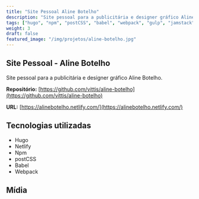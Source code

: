 ```yaml
---
title: "Site Pessoal Aline Botelho"
description: "Site pessoal para a publicitária e designer gráfico Aline Botelho."
tags: ["hugo", "npm", "postCSS", "babel", "webpack", "gulp", "jamstack"]
weight: 3
draft: false
featured_image: "/img/projetos/aline-botelho.jpg"
---
```


## Site Pessoal - Aline Botelho

Site pessoal para a publicitária e designer gráfico Aline Botelho.

**Repositório:** [https://github.com/vittis/aline-botelho](https://github.com/vittis/aline-botelho)

**URL:** [https://alinebotelho.netlify.com/](https://alinebotelho.netlify.com/)


## Tecnologias utilizadas

* Hugo
* Netlify
* Npm
* postCSS
* Babel
* Webpack

## Mídia